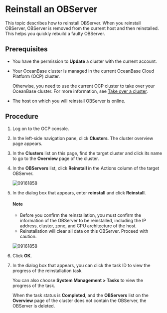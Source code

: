 # Reinstall an OBServer

This topic describes how to reinstall OBServer. When you reinstall OBServer, OBServer is removed from the current host and then reinstalled. This helps you quickly rebuild a faulty OBServer.

## Prerequisites

* You have the permission to **Update** a cluster with the current account.

* Your OceanBase cluster is managed in the current OceanBase Cloud Platform (OCP) cluster.

   Otherwise, you need to use the current OCP cluster to take over your OceanBase cluster. For more information, see [Take over a cluster](../300.manage-a-cluster/400.take-over-a-cluster.md).

* The host on which you will reinstall OBServer is online.

## Procedure

1. Log on to the OCP console.

2. In the left-side navigation pane, click **Clusters**. The cluster overview page appears.

3. In the **Clusters** list on this page, find the target cluster and click its name to go to the **Overview** page of the cluster.

4. In the **OBServers** list, click **Reinstall** in the Actions column of the target OBServer.

   ![09161858](https://obbusiness-private.oss-cn-shanghai.aliyuncs.com/doc/img/ocp/401/%E9%87%8D%E8%A3%85observer2.png)

5. In the dialog box that appears, enter **reinstall** and click **Reinstall**.

    <main id="notice" type='explain'>
    <h4>Note</h4>
    <ul>
    <li>Before you confirm the reinstallation, you must confirm the information of the OBServer to be reinstalled, including the IP address, cluster, zone, and CPU architecture of the host.</li>
    <li>Reinstallation will clear all data on this OBServer. Proceed with caution.</li>
    </ul>
    </main>

   ![09161858](https://obbusiness-private.oss-cn-shanghai.aliyuncs.com/doc/img/ocp/401/%E9%87%8D%E5%90%AFobserver2.png)

6. Click **OK**.

7. In the dialog box that appears, you can click the task ID to view the progress of the reinstallation task.

   You can also choose **System Management > Tasks** to view the progress of the task.

   When the task status is **Completed**, and the **OBServers** list on the **Overview** page of the cluster does not contain the OBServer, the OBServer is deleted.
